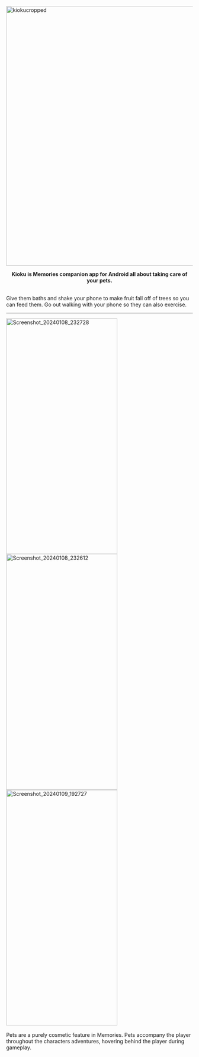 <img width="1600" height="700" alt="kiokucropped" src="https://github.com/user-attachments/assets/5aabb4b8-106d-4c63-be27-b7f089f995cd" />
<br/>


  **<p align="center"> Kioku is Memories companion app for Android all about taking care of your pets. </p>**
<br/>
Give them baths and shake your phone to make fruit fall off of trees so you can feed them. Go out walking with your phone so they can also exercise.
<hr/>
<img width="300" height="635.25" alt="Screenshot_20240108_232728" src="https://github.com/user-attachments/assets/f40834cd-5b32-4d00-b693-d6f512916468" />
<img width="300" height="635.25" alt="Screenshot_20240108_232612" src="https://github.com/user-attachments/assets/7b3039d4-ec75-4ea8-951e-1e1b55f1fe34" />
<img width="300" height="635.25" alt="Screenshot_20240109_192727" src="https://github.com/user-attachments/assets/02347ee5-5998-4c48-90df-1364bfe4cbe4" />
<br/>
<br/>
Pets are a purely cosmetic feature in Memories. Pets accompany the player throughout the characters adventures, hovering behind the player during gameplay.
